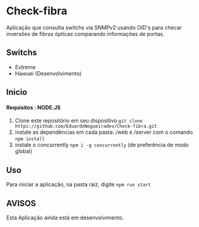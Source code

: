 # Check-fibra
Aplicação que consulta switchs via SNMPv2 usando OID's 
para checar inversões de fibras ópticas comparando informações de portas.

## Switchs 
- Extreme
- Hawuei (Desenvolvimento)
  
## Inicio
#### Requisitos : NODE.JS 
1. Clone este repositório em seu dispositivo `git clone https://github.com/EduardoNogueiradev/Check-fibra.git`
2. instale as dependências em cada pasta: /web e /server com o comando `npm install`
3. instale o concurrently `npm i -g concurrently` (de preferência de modo global)

## Uso
Para iniciar a aplicação, na pasta raíz, digite `npm run start`

## AVISOS
Esta Aplicação ainda está em desenvolvimento.
